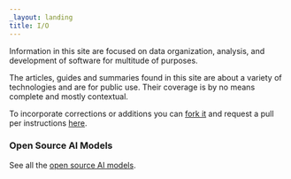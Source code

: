 ```yaml
---
_layout: landing
title: I/O
---
```


Information in this site are focused on data organization, analysis, and development of software for multitude of purposes.

The articles, guides and summaries found in this site are about a variety of technologies and are for public use.  Their coverage is by no means complete and mostly contextual.  

To incorporate corrections or additions you can <a href="https://docs.github.com/en/pull-requests/collaborating-with-pull-requests/working-with-forks/fork-a-repo" target="window">fork it</a> and request a pull per instructions <a href="https://docs.github.com/en/pull-requests/collaborating-with-pull-requests/working-with-forks/fork-a-repo" target="window">here</a>.

### Open Source AI Models

See all the <a href="https://huggingface.co/models">open source AI models</a>.